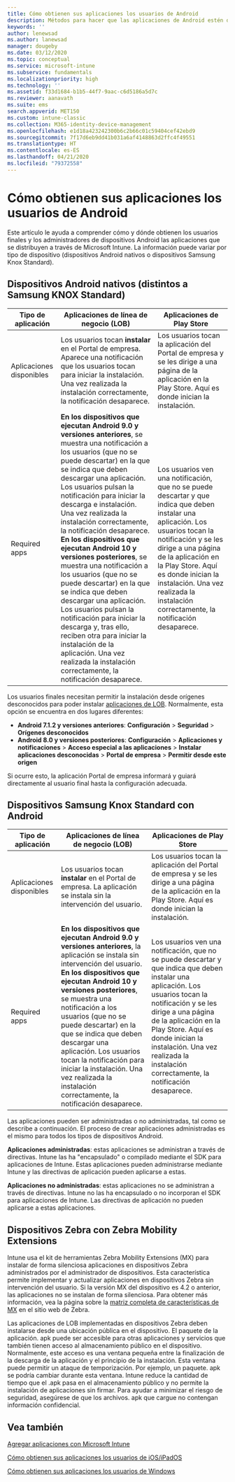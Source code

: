 ```yaml
---
title: Cómo obtienen sus aplicaciones los usuarios de Android
description: Métodos para hacer que las aplicaciones de Android estén disponibles para los usuarios finales
keywords: ''
author: lenewsad
ms.author: lanewsad
manager: dougeby
ms.date: 03/12/2020
ms.topic: conceptual
ms.service: microsoft-intune
ms.subservice: fundamentals
ms.localizationpriority: high
ms.technology: ''
ms.assetid: f33d1684-b1b5-44f7-9aac-c6d5186a5d7c
ms.reviewer: aanavath
ms.suite: ems
search.appverid: MET150
ms.custom: intune-classic
ms.collection: M365-identity-device-management
ms.openlocfilehash: e1d18a423242300b6c2b66c01c59404cef42ebd9
ms.sourcegitcommit: 7f17d6eb9dd41b031a6af4148863d2ffc4f49551
ms.translationtype: HT
ms.contentlocale: es-ES
ms.lasthandoff: 04/21/2020
ms.locfileid: "79372558"
---
```

# <a name="how-your-android-users-get-their-apps"></a>Cómo obtienen sus aplicaciones los usuarios de Android  

Este artículo le ayuda a comprender cómo y dónde obtienen los usuarios finales y los administradores de dispositivos Android las aplicaciones que se distribuyen a través de Microsoft Intune. La información puede variar por tipo de dispositivo (dispositivos Android nativos o dispositivos Samsung Knox Standard).

## <a name="native-non-samsung-knox-standard-android-devices"></a>Dispositivos Android nativos (distintos a Samsung KNOX Standard)   

| Tipo de aplicación | Aplicaciones de línea de negocio (LOB) | Aplicaciones de Play Store  |
| ------------- |-------------| -----|
| Aplicaciones disponibles      | Los usuarios tocan **instalar** en el Portal de empresa. Aparece una notificación que los usuarios tocan para iniciar la instalación. Una vez realizada la instalación correctamente, la notificación desaparece. | Los usuarios tocan la aplicación del Portal de empresa y se les dirige a una página de la aplicación en la Play Store. Aquí es donde inician la instalación.|
| Required apps      | **En los dispositivos que ejecutan Android 9.0 y versiones anteriores**, se muestra una notificación a los usuarios (que no se puede descartar) en la que se indica que deben descargar una aplicación. Los usuarios pulsan la notificación para iniciar la descarga e instalación. Una vez realizada la instalación correctamente, la notificación desaparece. **En los dispositivos que ejecutan Android 10 y versiones posteriores**, se muestra una notificación a los usuarios (que no se puede descartar) en la que se indica que deben descargar una aplicación. Los usuarios pulsan la notificación para iniciar la descarga y, tras ello, reciben otra para iniciar la instalación de la aplicación. Una vez realizada la instalación correctamente, la notificación desaparece.| Los usuarios ven una notificación, que no se puede descartar y que indica que deben instalar una aplicación. Los usuarios tocan la notificación y se les dirige a una página de la aplicación en la Play Store. Aquí es donde inician la instalación. Una vez realizada la instalación correctamente, la notificación desaparece. |

Los usuarios finales necesitan permitir la instalación desde orígenes desconocidos para poder instalar [aplicaciones de LOB](../apps/lob-apps-android.md). Normalmente, esta opción se encuentra en dos lugares diferentes:

* **Android 7.1.2 y versiones anteriores**: **Configuración** > **Seguridad** > **Orígenes desconocidos**
* **Android 8.0 y versiones posteriores**: **Configuración** > **Aplicaciones y notificaciones** > **Acceso especial a las aplicaciones** > **Instalar aplicaciones desconocidas** > **Portal de empresa** > **Permitir desde este origen**

Si ocurre esto, la aplicación Portal de empresa informará y guiará directamente al usuario final hasta la configuración adecuada. 

## <a name="samsung-knox-standard-android-devices"></a>Dispositivos Samsung Knox Standard con Android

| Tipo de aplicación | Aplicaciones de línea de negocio (LOB) | Aplicaciones de Play Store  |
| ------------- |-------------| -----|
| Aplicaciones disponibles      | Los usuarios tocan **instalar** en el Portal de empresa. La aplicación se instala sin la intervención del usuario. | Los usuarios tocan la aplicación del Portal de empresa y se les dirige a una página de la aplicación en la Play Store. Aquí es donde inician la instalación.|
| Required apps      | **En los dispositivos que ejecutan Android 9.0 y versiones anteriores**, la aplicación se instala sin intervención del usuario. **En los dispositivos que ejecutan Android 10 y versiones posteriores**, se muestra una notificación a los usuarios (que no se puede descartar) en la que se indica que deben descargar una aplicación. Los usuarios tocan la notificación para iniciar la instalación. Una vez realizada la instalación correctamente, la notificación desaparece. | Los usuarios ven una notificación, que no se puede descartar y que indica que deben instalar una aplicación. Los usuarios tocan la notificación y se les dirige a una página de la aplicación en la Play Store. Aquí es donde inician la instalación. Una vez realizada la instalación correctamente, la notificación desaparece. |

Las aplicaciones pueden ser administradas o no administradas, tal como se describe a continuación. El proceso de crear aplicaciones administradas es el mismo para todos los tipos de dispositivos Android.

**Aplicaciones administradas**: estas aplicaciones se administran a través de directivas. Intune las ha "encapsulado" o compilado mediante el SDK para aplicaciones de Intune. Estas aplicaciones pueden administrarse mediante Intune y las directivas de aplicación pueden aplicarse a estas.

**Aplicaciones no administradas**: estas aplicaciones no se administran a través de directivas. Intune no las ha encapsulado o no incorporan el SDK para aplicaciones de Intune. Las directivas de aplicación no pueden aplicarse a estas aplicaciones.

## <a name="zebra-devices-with-zebra-mobility-extensions"></a>Dispositivos Zebra con Zebra Mobility Extensions

Intune usa el kit de herramientas Zebra Mobility Extensions (MX) para instalar de forma silenciosa aplicaciones en dispositivos Zebra administrados por el administrador de dispositivos. Esta característica permite implementar y actualizar aplicaciones en dispositivos Zebra sin intervención del usuario. Si la versión MX del dispositivo es 4.2 o anterior, las aplicaciones no se instalan de forma silenciosa. Para obtener más información, vea la página sobre la [matriz completa de características de MX](http://techdocs.zebra.com/mx/compatibility/) en el sitio web de Zebra.

Las aplicaciones de LOB implementadas en dispositivos Zebra deben instalarse desde una ubicación pública en el dispositivo. El paquete de la aplicación. apk puede ser accesible para otras aplicaciones y servicios que también tienen acceso al almacenamiento público en el dispositivo. Normalmente, este acceso es una ventana pequeña entre la finalización de la descarga de la aplicación y el principio de la instalación. Esta ventana puede permitir un ataque de temporización. Por ejemplo, un paquete. apk se podría cambiar durante esta ventana. Intune reduce la cantidad de tiempo que el .apk pasa en el almacenamiento público y no permite la instalación de aplicaciones sin firmar. Para ayudar a minimizar el riesgo de seguridad, asegúrese de que los archivos. apk que cargue no contengan información confidencial.

## <a name="see-also"></a>Vea también

[Agregar aplicaciones con Microsoft Intune](../apps/apps-add.md)

[Cómo obtienen sus aplicaciones los usuarios de iOS/iPadOS](end-user-apps-ios.md)

[Cómo obtienen sus aplicaciones los usuarios de Windows](end-user-apps-windows.md)

